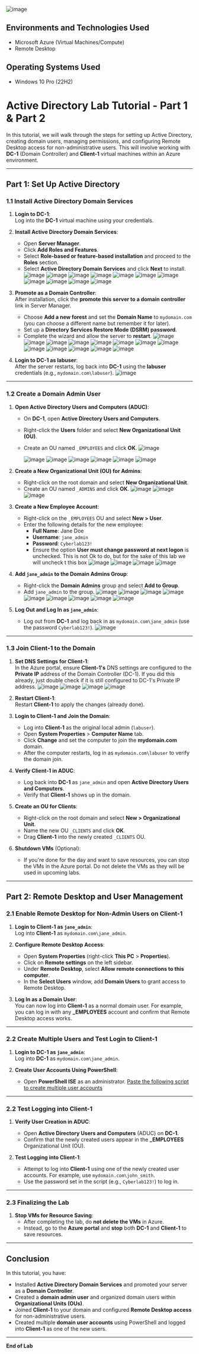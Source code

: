 ![image](https://github.com/user-attachments/assets/fe888fe7-ca6b-455e-b30c-1b77188f1e42)

<h2>Environments and Technologies Used</h2>

- Microsoft Azure (Virtual Machines/Compute)
- Remote Desktop


<h2>Operating Systems Used </h2>

- Windows 10 Pro (22H2)


# **Active Directory Lab Tutorial - Part 1 & Part 2**

In this tutorial, we will walk through the steps for setting up Active Directory, creating domain users, managing permissions, and configuring Remote Desktop access for non-administrative users. This will involve working with **DC-1** (Domain Controller) and **Client-1** virtual machines within an Azure environment.

---

## **Part 1: Set Up Active Directory**

### **1.1 Install Active Directory Domain Services**

1. **Login to DC-1**:  
   Log into the **DC-1** virtual machine using your credentials.

2. **Install Active Directory Domain Services**:  
   - Open **Server Manager**.
   - Click **Add Roles and Features**.
   - Select **Role-based or feature-based installation** and proceed to the **Roles** section.
   - Select **Active Directory Domain Services** and click **Next** to install.
     ![image](https://github.com/user-attachments/assets/807f18c1-2e9c-4958-906c-c4d973d9f6fa)
     ![image](https://github.com/user-attachments/assets/9a431209-1f4a-4ff6-9586-9e399069546c)
     ![image](https://github.com/user-attachments/assets/922111e0-01ce-4d0a-b7d6-4fcb612b5522)
     ![image](https://github.com/user-attachments/assets/33b3007a-184d-467f-ac5c-7a818eddbbc6)
     ![image](https://github.com/user-attachments/assets/3cda9b85-c03a-4c50-a1c4-0da25ffbd6f0)
     ![image](https://github.com/user-attachments/assets/5b100dff-cb56-49ce-b8a8-78383cc32a18)
     ![image](https://github.com/user-attachments/assets/44f4a4e2-37e2-43d2-b4ba-130d90b10074)
     ![image](https://github.com/user-attachments/assets/3de0861d-567a-4291-97e7-18d09b589162)
     ![image](https://github.com/user-attachments/assets/45bae865-c99c-48d1-8057-73287d6e608a)
     ![image](https://github.com/user-attachments/assets/ce6032e7-6c3a-4b2a-8f5c-065d40106352)
     ![image](https://github.com/user-attachments/assets/6d533257-a8eb-4356-a047-aa27f40a2906)












3. **Promote as a Domain Controller**:  
   After installation, click the **promote this server to a domain controller** link in Server Manager.
   - Choose **Add a new forest** and set the **Domain Name** to `mydomain.com` (you can choose a different name but remember it for later).
   - Set up a **Directory Services Restore Mode (DSRM) password**.
   - Complete the wizard and allow the server to **restart**.
     ![image](https://github.com/user-attachments/assets/27c4e54c-5708-46d3-8f7a-9ffaca17a70c)
     ![image](https://github.com/user-attachments/assets/19740026-67c4-4177-9824-0b8a55a6bd5a)
     ![image](https://github.com/user-attachments/assets/a468cf23-58e9-43ed-83dc-3b8b4e562cd8)
     ![image](https://github.com/user-attachments/assets/1eb77852-4471-40bc-8445-0ff087bd4de9)
     ![image](https://github.com/user-attachments/assets/8c84bd16-23dd-4686-9d34-d861fbcb5ef9)
     ![image](https://github.com/user-attachments/assets/4d9509cb-8a7e-47c1-a8d8-53b1838b8f09)
     ![image](https://github.com/user-attachments/assets/d8b1bbc7-cfcf-4456-8409-a32d39681e0c)
     ![image](https://github.com/user-attachments/assets/002c1ace-1786-4f55-9c58-6f2943d16bc7)
     ![image](https://github.com/user-attachments/assets/c4fb87f9-03a7-4742-bf37-34f4c4b832a0)
     ![image](https://github.com/user-attachments/assets/77a9d9bc-fc0c-422c-afb2-23de190e4f63)
     ![image](https://github.com/user-attachments/assets/1181020e-4b44-4ae9-b904-f643c5bf9645)
     ![image](https://github.com/user-attachments/assets/bacf4da6-839b-4f55-8791-4672b973140e)
     ![image](https://github.com/user-attachments/assets/526e8b8a-0850-4426-9ffd-7a3cf01e16ba)













     

4. **Login to DC-1 as labuser**:  
   After the server restarts, log back into **DC-1** using the **labuser** credentials (e.g., `mydomain.com\labuser`).
   ![image](https://github.com/user-attachments/assets/26b641bf-ddd8-43a8-8343-b88b76769b95)


---

### **1.2 Create a Domain Admin User**

1. **Open Active Directory Users and Computers (ADUC)**:  
   - On **DC-1**, open **Active Directory Users and Computers**.
   - Right-click the **Users** folder and select **New Organizational Unit (OU)**.
   - Create an OU named `_EMPLOYEES` and click **OK**.
     ![image](https://github.com/user-attachments/assets/9b679985-75e4-4dd1-a8fb-fade008dd39a)

     ![image](https://github.com/user-attachments/assets/fd8412b8-97a9-47a4-989f-fa37eeca46bb)
     ![image](https://github.com/user-attachments/assets/da8cb9da-1d18-4d01-80d0-e516a3212728)
     ![image](https://github.com/user-attachments/assets/cdf5e28d-cd57-4cc7-88e6-0649746e12ff)
     ![image](https://github.com/user-attachments/assets/6bc9c343-578f-4615-9625-0e7a26b2b981)
     ![image](https://github.com/user-attachments/assets/f9bd28f0-419a-4e4c-af7a-6199f1ad9e4e)
     ![image](https://github.com/user-attachments/assets/fabd9c9a-ad65-45a9-930d-90f1bff590b7)







     

2. **Create a New Organizational Unit (OU) for Admins**:  
   - Right-click on the root domain and select **New Organizational Unit**.
   - Create an OU named `_ADMINS` and click **OK**.
     ![image](https://github.com/user-attachments/assets/f4f212e9-8973-4c02-8f59-15ce1ce88f4c)
     ![image](https://github.com/user-attachments/assets/6b2b5094-9af4-46ee-98de-5c2060ecaa71)
     ![image](https://github.com/user-attachments/assets/bdedf304-1a1a-485d-9fa6-c3aa1e38cfab)




3. **Create a New Employee Account**:  
   - Right-click on the `_EMPLOYEES` OU and select **New > User**.
   - Enter the following details for the new employee:
     - **Full Name**: Jane Doe
     - **Username**: `jane_admin`
     - **Password**: `Cyberlab123!`
     - Ensure the option **User must change password at next logon** is unchecked. This is not Ok to do, but for the sake of this lab we will uncheck t         this box
       ![image](https://github.com/user-attachments/assets/1f4ff91b-1819-4f3d-93f1-a1399aac8605)
       ![image](https://github.com/user-attachments/assets/c2cdf91a-fcdb-4934-b0c5-2f04bd344b44)
       ![image](https://github.com/user-attachments/assets/01b6041c-0cba-47b7-a6d3-848d8519a476)
       ![image](https://github.com/user-attachments/assets/4e49e821-3445-43ce-b6c7-7b2bfb2f166e)




       

4. **Add `jane_admin` to the Domain Admins Group**:  
   - Right-click the **Domain Admins** group and select **Add to Group**.
   - Add `jane_admin` to the group.
     ![image](https://github.com/user-attachments/assets/4c764f6e-7fbb-4b2b-813e-7937bce051ee)
     ![image](https://github.com/user-attachments/assets/5e9f153a-ec40-47e2-a000-639b620878b8)
     ![image](https://github.com/user-attachments/assets/c31a3bc7-38d8-4075-8d81-6e977cbf4624)
     ![image](https://github.com/user-attachments/assets/f322f1f9-9958-43d8-9cd2-44955e31f3f8)
     ![image](https://github.com/user-attachments/assets/08dbb8c3-a69f-4156-8171-f151493cc30c)
     ![image](https://github.com/user-attachments/assets/84dbb532-fd8a-4f23-b463-94c7a6b2e78d)
     ![image](https://github.com/user-attachments/assets/8c287ca6-9f44-4e5a-8708-061b712f332d)
     ![image](https://github.com/user-attachments/assets/6866bc37-81d0-4ffd-89f3-b25decc1d463)
     ![image](https://github.com/user-attachments/assets/2cdf8ea3-7ce7-47f6-aaba-a9e0f97f6c38)






5. **Log Out and Log In as `jane_admin`**:  
   - Log out from **DC-1** and log back in as `mydomain.com\jane_admin` (use the password `Cyberlab123!`).
     ![image](https://github.com/user-attachments/assets/3800e0ec-dc92-4331-ac80-fce447668560)


---

### **1.3 Join Client-1 to the Domain**

1. **Set DNS Settings for Client-1**:  
   In the Azure portal, ensure **Client-1's** DNS settings are configured to the **Private IP** address of the Domain Controller (DC-1). If you did this already, just double check if it is still configured to DC-1's Private IP address.
   ![image](https://github.com/user-attachments/assets/d5012274-b32e-4b58-a6c3-684b8d2fcce5)
   ![image](https://github.com/user-attachments/assets/060e0fe4-376f-4124-bb8b-a866ab5f6b38)
   ![image](https://github.com/user-attachments/assets/926eadf4-e797-4799-a964-e9c68de7225b)
   ![image](https://github.com/user-attachments/assets/5f1dd867-3288-4d1f-9efc-6bc347dc7c2c)


   

3. **Restart Client-1**:  
   Restart **Client-1** to apply the changes (already done).

4. **Login to Client-1 and Join the Domain**:  
   - Log into **Client-1** as the original local admin (`labuser`).
   - Open **System Properties** > **Computer Name** tab.
   - Click **Change** and set the computer to join the **mydomain.com** domain.
   - After the computer restarts, log in as `mydomain.com\labuser` to verify the domain join.

5. **Verify Client-1 in ADUC**:  
   - Log back into **DC-1** as `jane_admin` and open **Active Directory Users and Computers**.
   - Verify that **Client-1** shows up in the domain.

6. **Create an OU for Clients**:  
   - Right-click on the root domain and select **New > Organizational Unit**.
   - Name the new OU `_CLIENTS` and click **OK**.
   - Drag **Client-1** into the newly created `_CLIENTS` OU.

7. **Shutdown VMs** (Optional):  
   - If you're done for the day and want to save resources, you can stop the VMs in the Azure portal. Do not delete the VMs as they will be used in upcoming labs.

---

## **Part 2: Remote Desktop and User Management**

### **2.1 Enable Remote Desktop for Non-Admin Users on Client-1**

1. **Login to Client-1 as `jane_admin`**:  
   Log into **Client-1** as `mydomain.com\jane_admin`.

2. **Configure Remote Desktop Access**:
   - Open **System Properties** (right-click **This PC** > **Properties**).
   - Click on **Remote settings** on the left sidebar.
   - Under **Remote Desktop**, select **Allow remote connections to this computer**.
   - In the **Select Users** window, add **Domain Users** to grant access to Remote Desktop.

3. **Log In as a Domain User**:  
   You can now log into **Client-1** as a normal domain user. For example, you can log in with any **_EMPLOYEES** account and confirm that Remote Desktop access works.

---

### **2.2 Create Multiple Users and Test Login to Client-1**

1. **Login to DC-1 as `jane_admin`**:  
   Log into **DC-1** as `mydomain.com\jane_admin`.

2. **Create User Accounts Using PowerShell**:
   - Open **PowerShell ISE** as an administrator.
     [Paste the following script to create multiple user accounts](https://github.com/joshmadakor1/AD_PS/blob/master/Generate-Names-Create-Users.ps1)

---

### **2.2 Test Logging into Client-1**

1. **Verify User Creation in ADUC**:
   - Open **Active Directory Users and Computers** (ADUC) on **DC-1**.
   - Confirm that the newly created users appear in the **_EMPLOYEES** Organizational Unit (OU).

2. **Test Logging into Client-1**:
   - Attempt to log into **Client-1** using one of the newly created user accounts. For example, use `mydomain.com\john_smith`.
   - Use the password set in the script (e.g., `Cyberlab123!`) to log in.

---

### **2.3 Finalizing the Lab**

1. **Stop VMs for Resource Saving**:
   - After completing the lab, do **not delete the VMs** in Azure.
   - Instead, go to the **Azure portal** and **stop** both **DC-1** and **Client-1** to save resources.

---

## **Conclusion**

In this tutorial, you have:
- Installed **Active Directory Domain Services** and promoted your server as a **Domain Controller**.
- Created a **domain admin user** and organized domain users within **Organizational Units (OUs)**.
- Joined **Client-1** to your domain and configured **Remote Desktop access** for non-administrative users.
- Created multiple **domain user accounts** using PowerShell and logged into **Client-1** as one of the new users.

---

**End of Lab**
